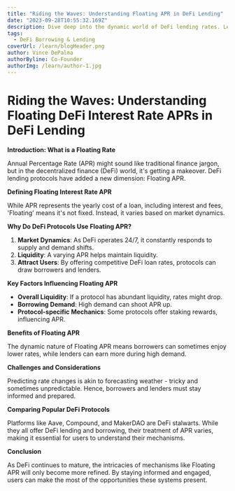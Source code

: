 ```yaml
---
title: "Riding the Waves: Understanding Floating APR in DeFi Lending"
date: "2023-09-28T10:55:32.169Z"
description: Dive deep into the dynamic world of DeFi lending rates. Learn how Floating APR works, why it's vital in decentralized finance, and how to navigate its highs and lows.
tags:
  - DeFi Borrowing & Lending
coverUrl: /learn/blogHeader.png
author: Vince DePalma
authorByline: Co-Founder
authorImg: /learn/author-1.jpg
---
```


# Riding the Waves: Understanding Floating DeFi Interest Rate APRs in DeFi Lending

**Introduction: What is a Floating Rate**

Annual Percentage Rate (APR) might sound like traditional finance jargon, but in the decentralized finance (DeFi) world, it's getting a makeover. DeFi lending protocols have added a new dimension: Floating APR.

**Defining Floating Interest Rate APR**

While APR represents the yearly cost of a loan, including interest and fees, 'Floating' means it's not fixed. Instead, it varies based on market dynamics.

**Why Do DeFi Protocols Use Floating APR?**

1. **Market Dynamics**: As DeFi operates 24/7, it constantly responds to supply and demand shifts.
2. **Liquidity**: A varying APR helps maintain liquidity.
3. **Attract Users**: By offering competitive DeFi loan rates, protocols can draw borrowers and lenders.

**Key Factors Influencing Floating APR**

- **Overall Liquidity**: If a protocol has abundant liquidity, rates might drop.
- **Borrowing Demand**: High demand can shoot APR up.
- **Protocol-specific Mechanics**: Some protocols offer staking rewards, influencing APR.

**Benefits of Floating APR**

The dynamic nature of Floating APR means borrowers can sometimes enjoy lower rates, while lenders can earn more during high demand.

**Challenges and Considerations**

Predicting rate changes is akin to forecasting weather - tricky and sometimes unpredictable. Hence, borrowers and lenders must stay informed and prepared.

**Comparing Popular DeFi Protocols**

Platforms like Aave, Compound, and MakerDAO are DeFi stalwarts. While they all offer DeFi lending and borrowing, their treatment of APR varies, making it essential for users to understand their mechanisms.

**Conclusion**

As DeFi continues to mature, the intricacies of mechanisms like Floating APR will only become more refined. By staying informed and engaged, users can make the most of the opportunities these systems present.
